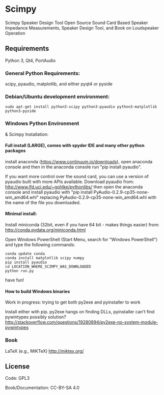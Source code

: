 # Scimpy
Scimpy Speaker Design Tool
Open Source Sound Card Based Speaker Impedance Measurements, Speaker Design Tool, and Book on Loudspeaker Operation

## Requirements
Python 3, Qt4, PortAudio

### General Python Requirements:

scipy, pyaudio, matplotlib, and either pyqt4 or pyside

### Debian/Ubuntu development environment:

```
sudo apt-get install python3-scipy python3-pyaudio python3-matplotlib python3-pyside
```

### Windows Python Environment 
& Scimpy Installation:

#### Full install (LARGE), comes with spyder IDE and many other python packages

install anaconda (https://www.continuum.io/downloads), open anaconda console and then in the anaconda console run "pip install pyaudio".

If you want more control over the sound card, you can use a version of pyaudio built with more APIs available. Download pyaudio from:
http://www.lfd.uci.edu/~gohlke/pythonlibs/ then open the anaconda console and install pyaudio
with "pip install PyAudio-0.2.9-cp35-none-win_amd64.whl"
replacing PyAudio-0.2.9-cp35-none-win_amd64.whl with the name of the file you downloaded.

#### Minimal install:

Install miniconda (32bit, even if you have 64 bit - makes things easier) from:
http://conda.pydata.org/miniconda.html

Open Windows PowerShell (Start Menu, search for "Windows PowerShell") and type the following commands:

```
conda update conda
conda install matplotlib scipy numpy
pip install pyaudio
cd LOCATION_WHERE_SCIMPY_WAS_DOWNLOADED
python run.py
```

have fun!

#### How to build Windows binaries

Work in progress: trying to get both py2exe and pyinstaller to work

Install either with pip. py2exe hangs on finding DLLs, pyinstaller can't find pywintypes
possibly solution?
http://stackoverflow.com/questions/19280894/py2exe-no-system-module-pywintypes



### Book
LaTeX (e.g., MiKTeX)
http://miktex.org/

## License
Code: GPL3

Book/Documentation: CC-BY-SA 4.0
